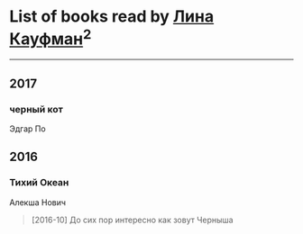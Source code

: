 # List of books read by [Лина Кауфман](http://vk.com/id143278479)<sup>2</sup>
---

## 2017

### черный кот
Эдгар По



## 2016

### Тихий Океан
Алекша Нович
> [2016-10] До сих пор интересно как зовут Черныша



